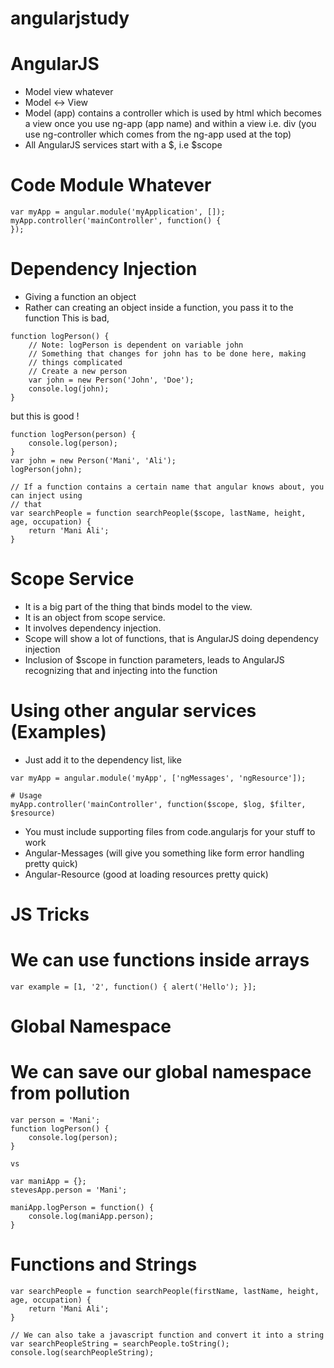 # angularjstudy

# AngularJS 
- Model view whatever
- Model <-> View
- Model (app) contains a controller which is used by html which becomes a view once you use ng-app (app name)
and within a view i.e. div (you use ng-controller which comes from the ng-app used at the top)
- All AngularJS services start with a $, i.e $scope

# Code Module Whatever

```
var myApp = angular.module('myApplication', []);
myApp.controller('mainController', function() {
});
```

# Dependency Injection
- Giving a function an object
- Rather can creating an object inside a function, you pass it to the function
This is bad,

```
function logPerson() {
	// Note: logPerson is dependent on variable john
	// Something that changes for john has to be done here, making
	// things complicated
	// Create a new person
	var john = new Person('John', 'Doe');
	console.log(john);
}
```
but this is good !
```
function logPerson(person) {
	console.log(person);
}
var john = new Person('Mani', 'Ali');
logPerson(john);
```


```
// If a function contains a certain name that angular knows about, you can inject using
// that
var searchPeople = function searchPeople($scope, lastName, height, age, occupation) {
	return 'Mani Ali';
}
```
# Scope Service
- It is a big part of the thing that binds model to the view.
- It is an object from scope service.
- It involves dependency injection.
- Scope will show a lot of functions, that is AngularJS doing dependency injection
- Inclusion of $scope in function parameters, leads to AngularJS recognizing that and injecting into the 
function

# Using other angular services (Examples)
- Just add it to the dependency list, like
```
var myApp = angular.module('myApp', ['ngMessages', 'ngResource']);

# Usage
myApp.controller('mainController', function($scope, $log, $filter, $resource)
```
- You must include supporting files from code.angularjs for your stuff to work
- Angular-Messages (will give you something like form error handling pretty quick)
- Angular-Resource (good at loading resources pretty quick)


# JS Tricks 

# We can use functions inside arrays
```
var example = [1, '2', function() { alert('Hello'); }];
```

# Global Namespace
# We can save our global namespace from pollution
```
var person = 'Mani';
function logPerson() {
    console.log(person);
}

vs

```

```
var maniApp = {};
stevesApp.person = 'Mani';

maniApp.logPerson = function() {
	console.log(maniApp.person);
}
```
# Functions and Strings

```
var searchPeople = function searchPeople(firstName, lastName, height, age, occupation) {
	return 'Mani Ali';
}
```
```
// We can also take a javascript function and convert it into a string
var searchPeopleString = searchPeople.toString();
console.log(searchPeopleString);
```

